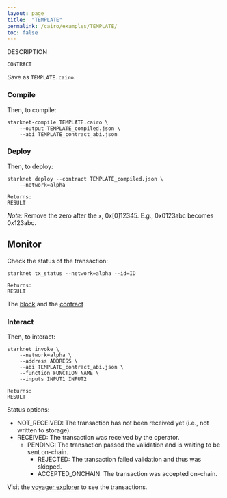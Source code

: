 ```yaml
---
layout: page
title:  "TEMPLATE"
permalink: /cairo/examples/TEMPLATE/
toc: false
---
```



DESCRIPTION

```
CONTRACT

```
Save as `TEMPLATE.cairo`.

### Compile

Then, to compile:
```
starknet-compile TEMPLATE.cairo \
    --output TEMPLATE_compiled.json \
    --abi TEMPLATE_contract_abi.json
```
### Deploy

Then, to deploy:
```
starknet deploy --contract TEMPLATE_compiled.json \
    --network=alpha

Returns:
RESULT
```

*Note:* Remove the zero after the `x`, 0x[0]12345. E.g., 0x0123abc becomes 0x123abc.

## Monitor

Check the status of the transaction:

```
starknet tx_status --network=alpha --id=ID

Returns:
RESULT
```
The [block](https://voyager.online/block/ID) and the
[contract](https://voyager.online/contract/ADDRESS#state)

### Interact

Then, to interact:


```
starknet invoke \
    --network=alpha \
    --address ADDRESS \
    --abi TEMPLATE_contract_abi.json \
    --function FUNCTION_NAME \
    --inputs INPUT1 INPUT2

Returns:
RESULT
```

Status options:

- NOT_RECEIVED: The transaction has not been received yet (i.e., not written to storage).
- RECEIVED: The transaction was received by the operator.
    - PENDING: The transaction passed the validation and is waiting to be sent on-chain.
        - REJECTED: The transaction failed validation and thus was skipped.
        - ACCEPTED_ONCHAIN: The transaction was accepted on-chain.


Visit the [voyager explorer](https://voyager.online/) to see the transactions.